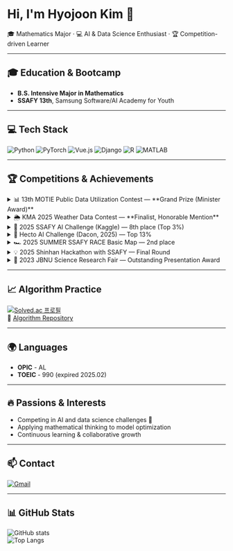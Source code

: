# Hi, I'm Hyojoon Kim 👋

🎓 Mathematics Major · 💻 AI & Data Science Enthusiast · 🏆 Competition-driven Learner

---

## 🎓 Education & Bootcamp
- **B.S. Intensive Major in Mathematics**
- **SSAFY 13th**, Samsung Software/AI Academy for Youth

---

## 💻 Tech Stack
![Python](https://img.shields.io/badge/Python-3776AB?logo=python&logoColor=white)
![PyTorch](https://img.shields.io/badge/PyTorch-EE4C2C?logo=pytorch&logoColor=white)
![Vue.js](https://img.shields.io/badge/Vue.js-4FC08D?logo=vue.js&logoColor=white)
![Django](https://img.shields.io/badge/Django-092E20?logo=django&logoColor=white)
![R](https://img.shields.io/badge/R-276DC3?logo=r&logoColor=white)
![MATLAB](https://img.shields.io/badge/MATLAB-0076A8?logo=mathworks&logoColor=white)

---

## 🏆 Competitions & Achievements
<details>
<summary>📊 13th MOTIE Public Data Utilization Contest — **Grand Prize (Minister Award)**</summary>

- [Competition Link](https://datacontest.kr/)  
- Project: Correction of weather forecast errors caused by distance between prediction & observation points  
- Goal: Improve 24h weather prediction accuracy for industrial sites (e.g., solar, gas turbines)  
- **Awarded Grand Prize (산업통상자원부 장관상)**
</details>

<details>
<summary>🌦 KMA 2025 Weather Data Contest — **Finalist, Honorable Mention**</summary>

- [Competition Link](https://bd.kma.go.kr/contest/main.do)  
- Predicted subway congestion levels using time-series weather & observation data  
- Advanced to finals, awarded Honorable Mention
</details>

<details>
<summary>🚧 2025 SSAFY AI Challenge (Kaggle) — 8th place (Top 3%)</summary>

- [Competition Link](https://www.kaggle.com/c/pothole-detection-challenge)  
- Role: **Team Leader**  
- Built an object detection model for pothole detection using real-world road images
</details>

<details>
<summary>🚗 Hecto AI Challenge (Dacon, 2025) — Top 13%</summary>

- [Competition Link](https://dacon.io/competitions/official/236493/overview/description)  
- Classified used car types through image-based CV modeling  
- Led a team in a recruitment-linked competition
</details>

<details>
<summary>🏎 2025 SUMMER SSAFY RACE Basic Map — 2nd place</summary>

- Designed obstacle-avoidance & high-speed driving logic in a virtual autonomous driving environment
</details>

<details>
<summary>💡 2025 Shinhan Hackathon with SSAFY — Final Round</summary>

- Project: Quest-based savings app with EXP system and donation pools  
- Role: Built end-to-end recommendation system (FastAPI + SQLAlchemy, hybrid CF+CBF, cold-start fallback)  
- Also contributed to **React Native** front-end (design, screens, components)
</details>

<details>
<summary>📐 2023 JBNU Science Research Fair — Outstanding Presentation Award</summary>

- Research: Endomorphism of the 4-torsion group of elliptic curves  
- **Awarded Outstanding Presentation Award (우수발표상)**
</details>

---

## 📈 Algorithm Practice
[![Solved.ac 프로필](http://mazassumnida.wtf/api/v2/generate_badge?boj=jkim720)](https://solved.ac/jkim720)  
🔗 [Algorithm Repository](https://github.com/hjkim720/algorithm)

---

## 🌍 Languages
- **OPIC** - AL  
- **TOEIC** - 990 (expired 2025.02)

---

## 🔥 Passions & Interests
- Competing in AI and data science challenges 🚀  
- Applying mathematical thinking to model optimization  
- Continuous learning & collaborative growth  

---

## 📫 Contact
[![Gmail](https://img.shields.io/badge/Gmail-D14836?logo=gmail&logoColor=white)](mailto:joonbutjuly@gmail.com)

---

## 📊 GitHub Stats
![GitHub stats](https://github-readme-stats.vercel.app/api?username=hjkim720&show_icons=true&theme=radical)  
![Top Langs](https://github-readme-stats.vercel.app/api/top-langs/?username=hjkim720&layout=compact&theme=radical)
